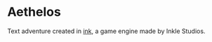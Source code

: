 # Aethelos
Text adventure created in [ink](https://www.inklestudios.com/ink/), a game engine made by Inkle Studios.
